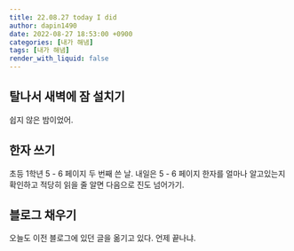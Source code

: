 ```yaml
---
title: 22.08.27 today I did
author: dapin1490
date: 2022-08-27 18:53:00 +0900
categories: [내가 해냄]
tags: [내가 해냄]
render_with_liquid: false
---
```


## 탈나서 새벽에 잠 설치기
쉽지 않은 밤이었어.  
  
## 한자 쓰기
초등 1학년 5 - 6 페이지 두 번째 쓴 날. 내일은 5 - 6 페이지 한자를 얼마나 알고있는지 확인하고 적당히 읽을 줄 알면 다음으로 진도 넘어가기.  
  
## 블로그 채우기
오늘도 이전 블로그에 있던 글을 옮기고 있다. 언제 끝나냐.  